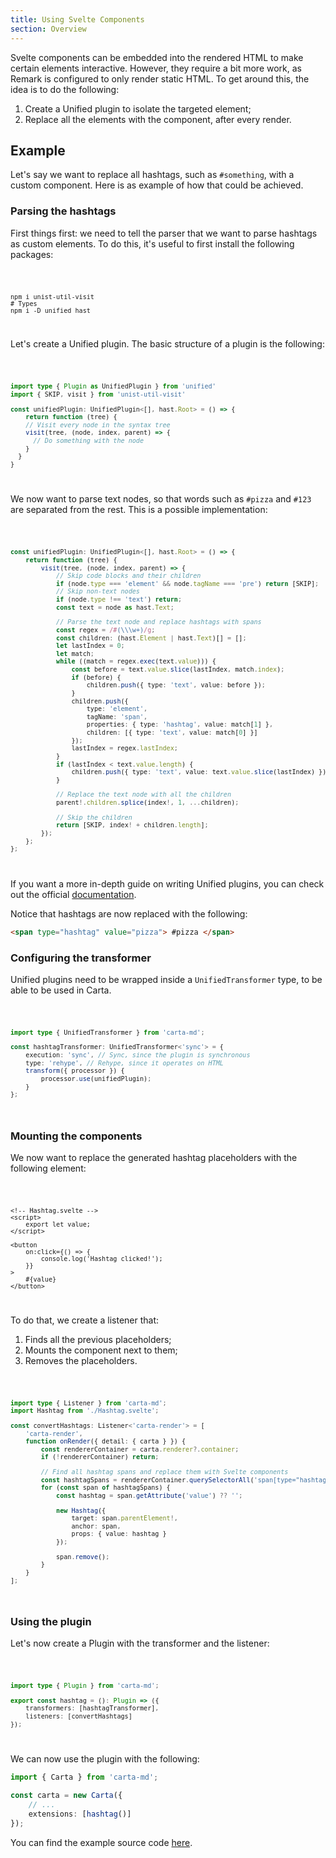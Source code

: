 ```yaml
---
title: Using Svelte Components
section: Overview
---
```


<script>
  import Code from '$lib/components/code/Code.svelte';
</script>

Svelte components can be embedded into the rendered HTML to make certain elements interactive. However, they require a bit more work, as Remark is configured to only render static HTML. To get around this, the idea is to do the following:

1. Create a Unified plugin to isolate the targeted element;
2. Replace all the elements with the component, after every render.

## Example

Let's say we want to replace all hashtags, such as `#something`, with a custom component. Here is as example of how that could be achieved.

### Parsing the hashtags

First things first: we need to tell the parser that we want to parse hashtags as custom elements. To do this, it's useful to first install the following packages:

<Code>

```shell
npm i unist-util-visit
# Types
npm i -D unified hast
```

</Code>

Let's create a Unified plugin. The basic structure of a plugin is the following:

<Code>

```ts
import type { Plugin as UnifiedPlugin } from 'unified'
import { SKIP, visit } from 'unist-util-visit'

const unifiedPlugin: UnifiedPlugin<[], hast.Root> = () => {
	return function (tree) {
    // Visit every node in the syntax tree
    visit(tree, (node, index, parent) => {
      // Do something with the node
    }
  }
}
```

</Code>

We now want to parse text nodes, so that words such as `#pizza` and `#123` are separated from the rest. This is a possible implementation:

<Code>

```ts
const unifiedPlugin: UnifiedPlugin<[], hast.Root> = () => {
	return function (tree) {
		visit(tree, (node, index, parent) => {
			// Skip code blocks and their children
			if (node.type === 'element' && node.tagName === 'pre') return [SKIP];
			// Skip non-text nodes
			if (node.type !== 'text') return;
			const text = node as hast.Text;

			// Parse the text node and replace hashtags with spans
			const regex = /#(\\\w+)/g;
			const children: (hast.Element | hast.Text)[] = [];
			let lastIndex = 0;
			let match;
			while ((match = regex.exec(text.value))) {
				const before = text.value.slice(lastIndex, match.index);
				if (before) {
					children.push({ type: 'text', value: before });
				}
				children.push({
					type: 'element',
					tagName: 'span',
					properties: { type: 'hashtag', value: match[1] },
					children: [{ type: 'text', value: match[0] }]
				});
				lastIndex = regex.lastIndex;
			}
			if (lastIndex < text.value.length) {
				children.push({ type: 'text', value: text.value.slice(lastIndex) });
			}

			// Replace the text node with all the children
			parent!.children.splice(index!, 1, ...children);

			// Skip the children
			return [SKIP, index! + children.length];
		});
	};
};
```

</Code>

If you want a more in-depth guide on writing Unified plugins, you can check out the official [documentation](https://unifiedjs.com/learn/guide/create-a-plugin/).

Notice that hashtags are now replaced with the following:

```html
<span type="hashtag" value="pizza"> #pizza </span>
```

### Configuring the transformer

Unified plugins need to be wrapped inside a `UnifiedTransformer` type, to be able to be used in Carta.

<Code>

```ts
import type { UnifiedTransformer } from 'carta-md';

const hashtagTransformer: UnifiedTransformer<'sync'> = {
	execution: 'sync', // Sync, since the plugin is synchronous
	type: 'rehype', // Rehype, since it operates on HTML
	transform({ processor }) {
		processor.use(unifiedPlugin);
	}
};
```

</Code>

### Mounting the components

We now want to replace the generated hashtag placeholders with the following element:

<Code>

```svelte
<!-- Hashtag.svelte -->
<script>
	export let value;
</script>

<button
	on:click={() => {
		console.log('Hashtag clicked!');
	}}
>
	#{value}
</button>
```

</Code>

To do that, we create a listener that:

1. Finds all the previous placeholders;
2. Mounts the component next to them;
3. Removes the placeholders.

<Code>

```ts
import type { Listener } from 'carta-md';
import Hashtag from './Hashtag.svelte';

const convertHashtags: Listener<'carta-render'> = [
	'carta-render',
	function onRender({ detail: { carta } }) {
		const rendererContainer = carta.renderer?.container;
		if (!rendererContainer) return;

		// Find all hashtag spans and replace them with Svelte components
		const hashtagSpans = rendererContainer.querySelectorAll('span[type="hashtag"]');
		for (const span of hashtagSpans) {
			const hashtag = span.getAttribute('value') ?? '';

			new Hashtag({
				target: span.parentElement!,
				anchor: span,
				props: { value: hashtag }
			});

			span.remove();
		}
	}
];
```

</Code>

### Using the plugin

Let's now create a Plugin with the transformer and the listener:

<Code>

```ts
import type { Plugin } from 'carta-md';

export const hashtag = (): Plugin => ({
	transformers: [hashtagTransformer],
	listeners: [convertHashtags]
});
```

</Code>

We can now use the plugin with the following:

```ts
import { Carta } from 'carta-md';

const carta = new Carta({
	// ...
	extensions: [hashtag()]
});
```

You can find the example source code [here](https://github.com/BearToCode/svelte-in-carta-example).
